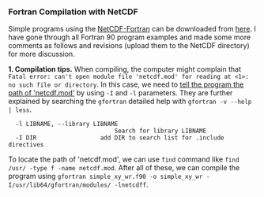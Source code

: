 ### Fortran Compilation with NetCDF
Simple programs using the [NetCDF-Fortran](https://www.unidata.ucar.edu/software/netcdf/docs-fortran/) can be downloaded from [here](https://www.unidata.ucar.edu/software/netcdf/examples/programs/). I have gone through all Fortran 90 program examples and made some more comments as follows and revisions (upload them to the NetCDF directory) for more discussion.

**1. Compilation tips.** When compiling, the computer might complain that `Fatal error: can't open module file 'netcdf.mod' for reading at <1>: no such file or directory`. In this case, we need to [tell the program the path of 'netcdf.mod'](https://www.unidata.ucar.edu/support/help/MailArchives/netcdf/msg09593.html) by using `-I` and `-l` parameters. They are further explained by searching the `gfortran` detailed help with `gfortran -v --help | less`.
```
  -l LIBNAME, --library LIBNAME
                              Search for library LIBNAME
  -I DIR                  add DIR to search list for .include directives
```
To locate the path of 'netcdf.mod', we can use `find` command like `find /usr/ -type f -name netcdf.mod`. After all of these, we can compile the program using `gfortran simple_xy_wr.f90 -o simple_xy_wr -I/usr/lib64/gfortran/modules/ -lnetcdff`.

